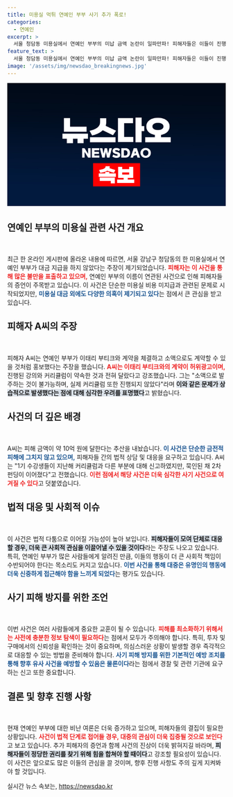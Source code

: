 ```yaml
---
title: 미용실 먹튀 연예인 부부 사기 추가 폭로!
categories:
  - 연예인
excerpt: >
  서울 청담동 미용실에서 연예인 부부의 미납 금액 논란이 일파만파! 피해자들은 이들이 진행한 허위 광고와 펀딩으로 수억원의 피해를 입었다고 주장하며, 사기 소송을 준비 중이다. 과연 이 사건의 전말은? 클릭해 확인하세요!
feature_text: >
  서울 청담동 미용실에서 연예인 부부의 미납 금액 논란이 일파만파! 피해자들은 이들이 진행한 허위 광고와 펀딩으로 수억원의 피해를 입었다고 주장하며, 사기 소송을 준비 중이다. 과연 이 사건의 전말은? 클릭해 확인하세요!
image: '/assets/img/newsdao_breakingnews.jpg'
---
```


<p><img src="/assets/img/newsdao_breakingnews.jpg" alt="cryptoinkorea 속보" /></p>

<h2 data-ke-size="size26">연예인 부부의 미용실 관련 사건 개요</h2>

<p data-ke-size="size16">&nbsp;</p>

<p>최근 한 온라인 게시판에 올라온 내용에 따르면, 서울 강남구 청담동의 한 미용실에서 연예인 부부가 대금 지급을 하지 않았다는 주장이 제기되었습니다. <b><span style="color: #ee2323;">피해자는 이 사건을 통해 많은 불만을 표출하고 있으며,</span></b> 연예인 부부의 이름이 연관된 사건으로 인해 피해자들의 증언이 주목받고 있습니다. 이 사건은 단순한 미용실 비용 미지급과 관련된 문제로 시작되었지만, <b><span style="color: #1a5490;">미용실 대금 외에도 다양한 의혹이 제기되고 있다</span></b>는 점에서 큰 관심을 받고 있습니다.</p>

<h2 data-ke-size="size26">피해자 A씨의 주장</h2>

<p data-ke-size="size16">&nbsp;</p>

<p>피해자 A씨는 연예인 부부가 이태리 부티크와 계약을 체결하고 소액으로도 계약할 수 있을 것처럼 홍보했다는 주장을 했습니다. <b><span style="color: #ee2323;">A씨는 이태리 부티크와의 계약이 허위광고이며,</span></b> 진행된 강의와 커리큘럼이 약속한 것과 전혀 달랐다고 강조했습니다. 그는 "소액으로 발주하는 것이 불가능하며, 실제 커리큘럼 또한 진행되지 않았다"라며 <b><span style="background-color: #21538527;">이와 같은 문제가 상습적으로 발생했다는 점에 대해 심각한 우려를 표명했다</span></b>고 밝혔습니다.</p>

<h2 data-ke-size="size26">사건의 더 깊은 배경</h2>

<p data-ke-size="size16">&nbsp;</p>

<p>A씨는 피해 금액이 약 10억 원에 달한다는 추산을 내놨습니다. <b><span style="color: #1a5490;">이 사건은 단순한 금전적 피해에 그치지 않고 있으며,</span></b> 피해자들 간의 법적 상담 및 대응을 요구하고 있습니다. A씨는 "1기 수강생들이 지난해 커리큘럼과 다른 부분에 대해 신고하였지만, 묵인된 채 2차 펀딩이 이어졌다"고 전했습니다. <b><span style="color: #ee2323;">이런 점에서 해당 사건은 더욱 심각한 사기 사건으로 여겨질 수 있다</span></b>고 덧붙였습니다.</p>

<h2 data-ke-size="size26">법적 대응 및 사회적 이슈</h2>

<p data-ke-size="size16">&nbsp;</p>

<p>이 사건은 법적 다툼으로 이어질 가능성이 높아 보입니다. <b><span style="background-color: #21538527;">피해자들이 모여 단체로 대응할 경우, 더욱 큰 사회적 관심을 이끌어낼 수 있을 것이다</span></b>라는 주장도 나오고 있습니다. 특히, 연예인 부부가 많은 사람들에게 알려진 만큼, 이들의 행동이 더 큰 사회적 책임이 수반되어야 한다는 목소리도 커지고 있습니다. <b><span style="color: #1a5490;">이번 사건을 통해 대중은 유명인의 행동에 더욱 신중하게 접근해야 함을 느끼게 되었다</span></b>는 평가도 있습니다.</p>

<h2 data-ke-size="size26">사기 피해 방지를 위한 조언</h2>

<p data-ke-size="size16">&nbsp;</p>

<p>이번 사건은 여러 사람들에게 중요한 교훈이 될 수 있습니다. <b><span style="color: #ee2323;">피해를 최소화하기 위해서는 사전에 충분한 정보 탐색이 필요하다</span></b>는 점에서 모두가 주의해야 합니다. 특히, 투자 및 구매에서의 신뢰성을 확인하는 것이 중요하며, 의심스러운 상황이 발생할 경우 즉각적으로 대응할 수 있는 방법을 준비해야 합니다. <b><span style="color: #1a5490;">사기 피해 방지를 위한 기본적인 예방 조치를 통해 향후 유사 사건을 예방할 수 있음은 물론이다</span></b>라는 점에서 경찰 및 관련 기관에 요구하는 신고 또한 중요합니다.</p>

<h2 data-ke-size="size26">결론 및 향후 진행 사항</h2>

<p data-ke-size="size16">&nbsp;</p>

<p>현재 연예인 부부에 대한 비난 여론은 더욱 증가하고 있으며, 피해자들의 결집이 필요한 상황입니다. <b><span style="color: #ee2323;">사건이 법적 단계로 접어들 경우, 대중의 관심이 더욱 집중될 것으로 보인다</span></b>고 보고 있습니다. 추가 피해자의 증언과 함께 사건의 진상이 더욱 밝혀지길 바라며, <b><span style="background-color: #21538527;">피해자들이 정당한 권리를 찾기 위해 힘을 합쳐야 할 때이다</span></b>고 강조할 필요성이 있습니다. 이 사건은 앞으로도 많은 이들의 관심을 끌 것이며, 향후 진행 사항도 주의 깊게 지켜봐야 할 것입니다.</p>
실시간 뉴스 속보는, <a href="https://newsdao.kr" rel="dofollow">https://newsdao.kr</a>



